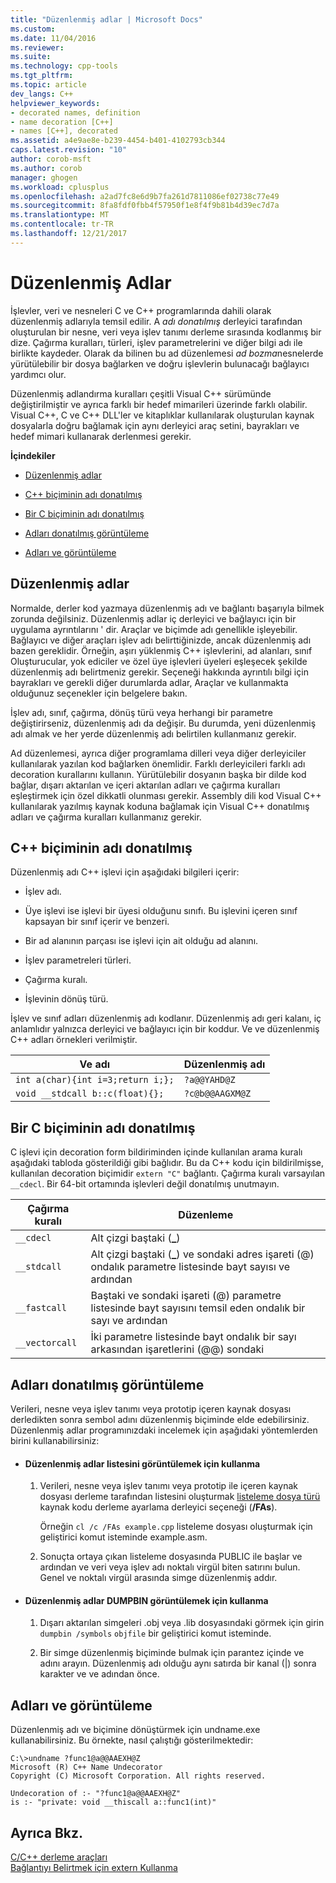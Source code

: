```yaml
---
title: "Düzenlenmiş adlar | Microsoft Docs"
ms.custom: 
ms.date: 11/04/2016
ms.reviewer: 
ms.suite: 
ms.technology: cpp-tools
ms.tgt_pltfrm: 
ms.topic: article
dev_langs: C++
helpviewer_keywords:
- decorated names, definition
- name decoration [C++]
- names [C++], decorated
ms.assetid: a4e9ae8e-b239-4454-b401-4102793cb344
caps.latest.revision: "10"
author: corob-msft
ms.author: corob
manager: ghogen
ms.workload: cplusplus
ms.openlocfilehash: a2ad7fc8e6d9b7fa261d7811086ef02738c77e49
ms.sourcegitcommit: 8fa8fdf0fbb4f57950f1e8f4f9b81b4d39ec7d7a
ms.translationtype: MT
ms.contentlocale: tr-TR
ms.lasthandoff: 12/21/2017
---
```

# <a name="decorated-names"></a>Düzenlenmiş Adlar
İşlevler, veri ve nesneleri C ve C++ programlarında dahili olarak düzenlenmiş adlarıyla temsil edilir. A *adı donatılmış* derleyici tarafından oluşturulan bir nesne, veri veya işlev tanımı derleme sırasında kodlanmış bir dize. Çağırma kuralları, türleri, işlev parametrelerini ve diğer bilgi adı ile birlikte kaydeder. Olarak da bilinen bu ad düzenlemesi *ad bozma*nesnelerde yürütülebilir bir dosya bağlarken ve doğru işlevlerin bulunacağı bağlayıcı yardımcı olur.  
  
 Düzenlenmiş adlandırma kuralları çeşitli Visual C++ sürümünde değiştirilmiştir ve ayrıca farklı bir hedef mimarileri üzerinde farklı olabilir. Visual C++, C ve C++ DLL'ler ve kitaplıklar kullanılarak oluşturulan kaynak dosyalarla doğru bağlamak için aynı derleyici araç setini, bayrakları ve hedef mimari kullanarak derlenmesi gerekir.  
  
 **İçindekiler**  
  
-   [Düzenlenmiş adlar](#Using)  
  
-   [C++ biçiminin adı donatılmış](#Format)  
  
-   [Bir C biçiminin adı donatılmış](#FormatC)  
  
-   [Adları donatılmış görüntüleme](#Viewing)  
  
-   [Adları ve görüntüleme](#Undecorated)  
  
##  <a name="Using"></a>Düzenlenmiş adlar  
 Normalde, derler kod yazmaya düzenlenmiş adı ve bağlantı başarıyla bilmek zorunda değilsiniz. Düzenlenmiş adlar iç derleyici ve bağlayıcı için bir uygulama ayrıntılarını ' dir. Araçlar ve biçimde adı genellikle işleyebilir. Bağlayıcı ve diğer araçları işlev adı belirttiğinizde, ancak düzenlenmiş adı bazen gereklidir. Örneğin, aşırı yüklenmiş C++ işlevlerini, ad alanları, sınıf Oluşturucular, yok ediciler ve özel üye işlevleri üyeleri eşleşecek şekilde düzenlenmiş adı belirtmeniz gerekir. Seçeneği hakkında ayrıntılı bilgi için bayrakları ve gerekli diğer durumlarda adlar, Araçlar ve kullanmakta olduğunuz seçenekler için belgelere bakın.  
  
 İşlev adı, sınıf, çağırma, dönüş türü veya herhangi bir parametre değiştirirseniz, düzenlenmiş adı da değişir. Bu durumda, yeni düzenlenmiş adı almak ve her yerde düzenlenmiş adı belirtilen kullanmanız gerekir.  
  
 Ad düzenlemesi, ayrıca diğer programlama dilleri veya diğer derleyiciler kullanılarak yazılan kod bağlarken önemlidir. Farklı derleyicileri farklı adı decoration kurallarını kullanın. Yürütülebilir dosyanın başka bir dilde kod bağlar, dışarı aktarılan ve içeri aktarılan adları ve çağırma kuralları eşleştirmek için özel dikkatli olunması gerekir. Assembly dili kod Visual C++ kullanılarak yazılmış kaynak koduna bağlamak için Visual C++ donatılmış adları ve çağırma kuralları kullanmanız gerekir.  
  
##  <a name="Format"></a>C++ biçiminin adı donatılmış  
 Düzenlenmiş adı C++ işlevi için aşağıdaki bilgileri içerir:  
  
-   İşlev adı.  
  
-   Üye işlevi ise işlevi bir üyesi olduğunu sınıfı. Bu işlevini içeren sınıf kapsayan bir sınıf içerir ve benzeri.  
  
-   Bir ad alanının parçası ise işlevi için ait olduğu ad alanını.  
  
-   İşlev parametreleri türleri.  
  
-   Çağırma kuralı.  
  
-   İşlevinin dönüş türü.  
  
 İşlev ve sınıf adları düzenlenmiş adı kodlanır. Düzenlenmiş adı geri kalanı, iç anlamlıdır yalnızca derleyici ve bağlayıcı için bir koddur. Ve ve düzenlenmiş C++ adları örnekleri verilmiştir.  
  
|Ve adı|Düzenlenmiş adı|  
|----------------------|--------------------|  
|`int a(char){int i=3;return i;};`|`?a@@YAHD@Z`|  
|`void __stdcall b::c(float){};`|`?c@b@@AAGXM@Z`|  
  
##  <a name="FormatC"></a>Bir C biçiminin adı donatılmış  
 C işlevi için decoration form bildiriminden içinde kullanılan arama kuralı aşağıdaki tabloda gösterildiği gibi bağlıdır. Bu da C++ kodu için bildirilmişse, kullanılan decoration biçimidir `extern "C"` bağlantı. Çağırma kuralı varsayılan `__cdecl`. Bir 64-bit ortamında işlevleri değil donatılmış unutmayın.  
  
|Çağırma kuralı|Düzenleme|  
|------------------------|----------------|  
|`__cdecl`|Alt çizgi baştaki (**_**)|  
|`__stdcall`|Alt çizgi baştaki (**_**) ve sondaki adres işareti (@) ondalık parametre listesinde bayt sayısı ve ardından|  
|`__fastcall`|Baştaki ve sondaki işareti (@) parametre listesinde bayt sayısını temsil eden ondalık bir sayı ve ardından|  
|`__vectorcall`|İki parametre listesinde bayt ondalık bir sayı arkasından işaretlerini (@@) sondaki|  
  
##  <a name="Viewing"></a>Adları donatılmış görüntüleme  
 Verileri, nesne veya işlev tanımı veya prototip içeren kaynak dosyası derledikten sonra sembol adını düzenlenmiş biçiminde elde edebilirsiniz. Düzenlenmiş adlar programınızdaki incelemek için aşağıdaki yöntemlerden birini kullanabilirsiniz:  
  
-   #### <a name="to-use-a-listing-to-view-decorated-names"></a>Düzenlenmiş adlar listesini görüntülemek için kullanma  
  
    1.  Verileri, nesne veya işlev tanımı veya prototip ile içeren kaynak dosyası derleme tarafından listesini oluşturmak [listeleme dosya türü](../../build/reference/fa-fa-listing-file.md) kaynak kodu derleme ayarlama derleyici seçeneği (**/FAs**).  
  
         Örneğin `cl /c /FAs example.cpp` listeleme dosyası oluşturmak için geliştirici komut isteminde example.asm.  
  
    2.  Sonuçta ortaya çıkan listeleme dosyasında PUBLIC ile başlar ve ardından ve veri veya işlev adı noktalı virgül biten satırını bulun. Genel ve noktalı virgül arasında simge düzenlenmiş addır.  
  
-   #### <a name="to-use-dumpbin-to-view-decorated-names"></a>Düzenlenmiş adlar DUMPBIN görüntülemek için kullanma  
  
    1.  Dışarı aktarılan simgeleri .obj veya .lib dosyasındaki görmek için girin `dumpbin /symbols` `objfile` bir geliştirici komut isteminde.  
  
    2.  Bir simge düzenlenmiş biçiminde bulmak için parantez içinde ve adını arayın. Düzenlenmiş adı olduğu aynı satırda bir kanal (&#124;) sonra karakter ve ve adından önce.  
  
##  <a name="Undecorated"></a>Adları ve görüntüleme  
 Düzenlenmiş adı ve biçimine dönüştürmek için undname.exe kullanabilirsiniz. Bu örnekte, nasıl çalıştığı gösterilmektedir:  
  
```  
C:\>undname ?func1@a@@AAEXH@Z  
Microsoft (R) C++ Name Undecorator  
Copyright (C) Microsoft Corporation. All rights reserved.  
  
Undecoration of :- "?func1@a@@AAEXH@Z"  
is :- "private: void __thiscall a::func1(int)"  
```  
  
## <a name="see-also"></a>Ayrıca Bkz.  
 [C/C++ derleme araçları](../../build/reference/c-cpp-build-tools.md)   
 [Bağlantıyı Belirtmek için extern Kullanma](../../cpp/using-extern-to-specify-linkage.md)